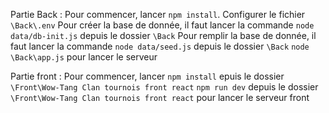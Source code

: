 Partie Back : 
    Pour commencer, lancer ```npm install```.
    Configurer le fichier `\Back\.env`
    Pour créer la base de donnée, il faut lancer la commande ``` node data/db-init.js ``` depuis le dossier `\Back`
    Pour remplir la base de donnée, il faut lancer la commande ``` node data/seed.js ``` depuis le dossier `\Back`
    ```node \Back\app.js``` pour lancer le serveur

Partie front :
    Pour commencer, lancer ```npm install``` epuis le dossier `\Front\Wow-Tang Clan tournois front react`
    ```npm run dev``` depuis le dossier `\Front\Wow-Tang Clan tournois front react` pour lancer le serveur front